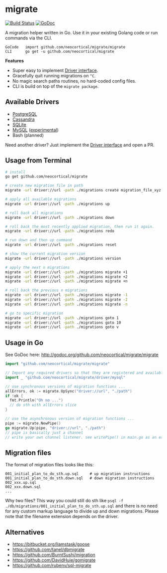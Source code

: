 # migrate

[![Build Status](https://travis-ci.org/neocortical/migrate.svg?branch=master)](https://travis-ci.org/neocortical/migrate)
[![GoDoc](https://godoc.org/github.com/neocortical/migrate?status.svg)](https://godoc.org/github.com/neocortical/migrate)

A migration helper written in Go. Use it in your existing Golang code 
or run commands via the CLI. 

```
GoCode   import github.com/neocortical/migrate/migrate
CLI      go get -u github.com/neocortical/migrate
```

__Features__

* Super easy to implement [Driver interface](http://godoc.org/github.com/neocortical/migrate/driver#Driver).
* Gracefully quit running migrations on ``^C``.
* No magic search paths routines, no hard-coded config files.
* CLI is build on top of the ``migrate package``.


## Available Drivers

 * [PostgreSQL](https://github.com/neocortical/migrate/tree/master/driver/postgres)
 * [Cassandra](https://github.com/neocortical/migrate/tree/master/driver/cassandra)
 * [SQLite](https://github.com/neocortical/migrate/tree/master/driver/sqlite3)
 * [MySQL](https://github.com/neocortical/migrate/tree/master/driver/mysql) ([experimental](https://github.com/neocortical/migrate/issues/1#issuecomment-58728186))
 * Bash (planned)

Need another driver? Just implement the [Driver interface](http://godoc.org/github.com/neocortical/migrate/driver#Driver) and open a PR.


## Usage from Terminal

```bash
# install
go get github.com/neocortical/migrate

# create new migration file in path
migrate -url driver://url -path ./migrations create migration_file_xyz

# apply all available migrations
migrate -url driver://url -path ./migrations up

# roll back all migrations
migrate -url driver://url -path ./migrations down

# roll back the most recently applied migration, then run it again.
migrate -url driver://url -path ./migrations redo

# run down and then up command
migrate -url driver://url -path ./migrations reset

# show the current migration version
migrate -url driver://url -path ./migrations version

# apply the next n migrations
migrate -url driver://url -path ./migrations migrate +1
migrate -url driver://url -path ./migrations migrate +2
migrate -url driver://url -path ./migrations migrate +n

# roll back the previous n migrations
migrate -url driver://url -path ./migrations migrate -1
migrate -url driver://url -path ./migrations migrate -2
migrate -url driver://url -path ./migrations migrate -n

# go to specific migration
migrate -url driver://url -path ./migrations goto 1
migrate -url driver://url -path ./migrations goto 10
migrate -url driver://url -path ./migrations goto v
```


## Usage in Go

See GoDoc here: http://godoc.org/github.com/neocortical/migrate/migrate

```go
import "github.com/neocortical/migrate/migrate"

// Import any required drivers so that they are registered and available
import _ "github.com/neocortical/migrate/driver/mysql"

// use synchronous versions of migration functions ...
allErrors, ok := migrate.UpSync("driver://url", "./path")
if !ok {
  fmt.Println("Oh no ...")
  // do sth with allErrors slice
}

// use the asynchronous version of migration functions ...
pipe := migrate.NewPipe()
go migrate.Up(pipe, "driver://url", "./path")
// pipe is basically just a channel
// write your own channel listener. see writePipe() in main.go as an example.
```

## Migration files

The format of migration files looks like this:

```
001_initial_plan_to_do_sth.up.sql     # up migration instructions
001_initial_plan_to_do_sth.down.sql   # down migration instructions
002_xxx.up.sql
002_xxx.down.sql
...
```

Why two files? This way you could still do sth like 
``psql -f ./db/migrations/001_initial_plan_to_do_sth.up.sql`` and there is no
need for any custom markup language to divide up and down migrations. Please note
that the filename extension depends on the driver.


## Alternatives

 * https://bitbucket.org/liamstask/goose
 * https://github.com/tanel/dbmigrate
 * https://github.com/BurntSushi/migration
 * https://github.com/DavidHuie/gomigrate
 * https://github.com/rubenv/sql-migrate


